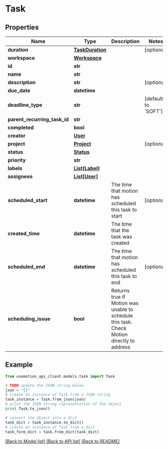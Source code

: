 # Task


## Properties

Name | Type | Description | Notes
------------ | ------------- | ------------- | -------------
**duration** | [**TaskDuration**](TaskDuration.md) |  | [optional] 
**workspace** | [**Workspace**](Workspace.md) |  | 
**id** | **str** |  | 
**name** | **str** |  | 
**description** | **str** |  | [optional] 
**due_date** | **datetime** |  | 
**deadline_type** | **str** |  | [default to 'SOFT']
**parent_recurring_task_id** | **str** |  | 
**completed** | **bool** |  | 
**creator** | [**User**](User.md) |  | 
**project** | [**Project**](Project.md) |  | [optional] 
**status** | [**Status**](Status.md) |  | 
**priority** | **str** |  | 
**labels** | [**List[Label]**](Label.md) |  | 
**assignees** | [**List[User]**](User.md) |  | 
**scheduled_start** | **datetime** | The time that motion has scheduled this task to start | [optional] 
**created_time** | **datetime** | The time that the task was created | 
**scheduled_end** | **datetime** | The time that motion has scheduled this task to end | [optional] 
**scheduling_issue** | **bool** | Returns true if Motion was unable to schedule this task. Check Motion directly to address | 

## Example

```python
from usemotion_api_client.models.task import Task

# TODO update the JSON string below
json = "{}"
# create an instance of Task from a JSON string
task_instance = Task.from_json(json)
# print the JSON string representation of the object
print Task.to_json()

# convert the object into a dict
task_dict = task_instance.to_dict()
# create an instance of Task from a dict
task_form_dict = task.from_dict(task_dict)
```
[[Back to Model list]](../README.md#documentation-for-models) [[Back to API list]](../README.md#documentation-for-api-endpoints) [[Back to README]](../README.md)


